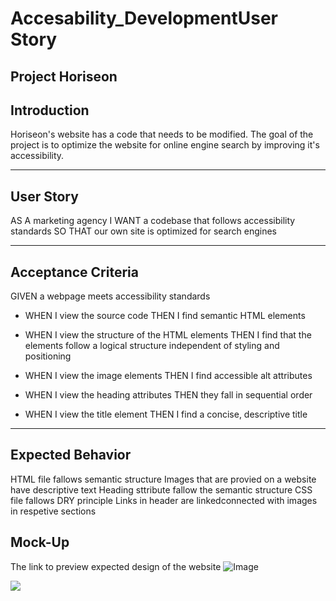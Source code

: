 # Accesability_DevelopmentUser Story

## Project Horiseon


## Introduction  

Horiseon's website has a code that needs to be modified.  The goal of the project is to optimize the website for online engine search by improving it's accessibility.

--- 
## User Story 

AS A marketing agency
I WANT a codebase that follows accessibility standards
SO THAT our own site is optimized for search engines



---
## Acceptance Criteria

GIVEN a webpage meets accessibility standards

- WHEN I view the source code
THEN I find semantic HTML elements

- WHEN I view the structure of the HTML elements
THEN I find that the elements follow a logical structure independent of styling and positioning

- WHEN I view the image elements
THEN I find accessible alt attributes

- WHEN I view the heading attributes
THEN they fall in sequential order

- WHEN I view the title element
THEN I find a concise, descriptive title
---

## Expected Behavior
HTML file fallows semantic structure
Images that are provied on a website have descriptive text
Heading sttribute fallow the semantic structure
CSS file fallows DRY principle
Links in header are linkedconnected with images in respetive sections

## Mock-Up 
The link to preview expected design of the website 
![Image](https://user-images.githubusercontent.com/106194588/172522965-7ee44602-e974-4ffc-9d24-ab97624de131.png)

![](https://file%2B.vscode-resource.vscode-cdn.net/c%3A/Users/mumin/Desktop/class/Challenge01/Accessibility_Development/assets/Web.png?version%3D1654652504126)
